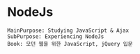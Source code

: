 # NodeJs
    MainPurpose: Studying JavaScript & Ajax
    SubPurpose: Experiencing NodeJs
    Book: 모던 웹을 위한 JavaScript, jQuery 입문
